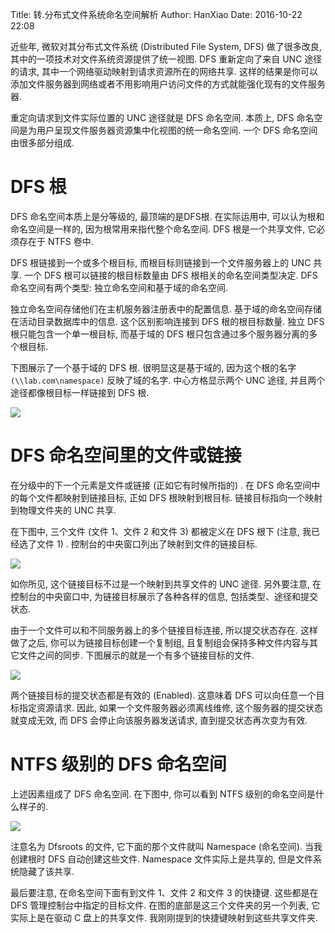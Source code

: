 Title: 转.分布式文件系统命名空间解析
Author: HanXiao
Date: 2016-10-22 22:08

近些年, 微软对其分布式文件系统 (Distributed File System, DFS) 做了很多改良, 其中的一项技术对文件系统资源提供了统一视图. DFS 重新定向了来自 UNC 途径的请求, 其中一个网络驱动映射到请求资源所在的网络共享. 这样的结果是你可以添加文件服务器到网络或者不用影响用户访问文件的方式就能强化现有的文件服务器.

重定向请求到文件实际位置的 UNC 途径就是 DFS 命名空间. 本质上, DFS 命名空间是为用户呈现文件服务器资源集中化视图的统一命名空间. 一个 DFS 命名空间由很多部分组成.

# DFS 根

DFS 命名空间本质上是分等级的, 最顶端的是DFS根. 在实际运用中, 可以认为根和命名空间是一样的, 因为根常用来指代整个命名空间. DFS 根是一个共享文件, 它必须存在于 NTFS 卷中.

DFS 根链接到一个或多个根目标, 而根目标则链接到一个文件服务器上的 UNC 共享. 一个 DFS 根可以链接的根目标数量由 DFS 根相关的命名空间类型决定. DFS 命名空间有两个类型: 独立命名空间和基于域的命名空间.

独立命名空间存储他们在主机服务器注册表中的配置信息. 基于域的命名空间存储在活动目录数据库中的信息. 这个区别影响连接到 DFS 根的根目标数量. 独立 DFS 根只能包含一个单一根目标, 而基于域的 DFS 根只包含通过多个服务器分离的多个根目标.

下图展示了一个基于域的 DFS 根. 很明显这是基于域的, 因为这个根的名字 `(\\lab.com\namespace)` 反映了域的名字. 中心方格显示两个 UNC 途径, 并且两个途径都像根目标一样链接到 DFS 根.

![]({filename}/images/分布式文件系统命名空间解析/DFS根连接到一个或多个根目标.png)

# DFS 命名空间里的文件或链接

在分级中的下一个元素是文件或链接 (正如它有时候所指的) . 在 DFS 命名空间中的每个文件都映射到链接目标, 正如 DFS 根映射到根目标. 链接目标指向一个映射到物理文件夹的 UNC 共享.

在下图中, 三个文件 (文件 1、文件 2 和文件 3) 都被定义在 DFS 根下 (注意, 我已经选了文件 1) . 控制台的中央窗口列出了映射到文件的链接目标.

![]({filename}/images/分布式文件系统命名空间解析/每个文件都映射到链接目标.png)

如你所见, 这个链接目标不过是一个映射到共享文件的 UNC 途径. 另外要注意, 在控制台的中央窗口中, 为链接目标展示了各种各样的信息, 包括类型、途径和提交状态.

由于一个文件可以和不同服务器上的多个链接目标连接, 所以提交状态存在. 这样做了之后, 你可以为链接目标创建一个复制组, 且复制组会保持多种文件内容与其它文件之间的同步. 下图展示的就是一个有多个链接目标的文件.

![]({filename}/images/分布式文件系统命名空间解析/多个链接目标.png)

两个链接目标的提交状态都是有效的 (Enabled). 这意味着 DFS 可以向任意一个目标指定资源请求. 因此, 如果一个文件服务器必须离线维修, 这个服务器的提交状态就变成无效, 而 DFS 会停止向该服务器发送请求, 直到提交状态再次变为有效.

# NTFS 级别的 DFS 命名空间

上述因素组成了 DFS 命名空间. 在下图中, 你可以看到 NTFS 级别的命名空间是什么样子的.

![]({filename}/images/分布式文件系统命名空间解析/驱动C盘上的DFS内容.png)

注意名为 Dfsroots 的文件, 它下面的那个文件就叫 Namespace (命名空间). 当我创建根时 DFS 自动创建这些文件. Namespace 文件实际上是共享的, 但是文件系统隐藏了该共享.

最后要注意, 在命名空间下面有到文件 1、文件 2 和文件 3 的快捷键. 这些都是在 DFS 管理控制台中指定的目标文件. 在图的底部是这三个文件夹的另一个列表, 它实际上是在驱动 C 盘上的共享文件. 我刚刚提到的快捷键映射到这些共享文件夹.
